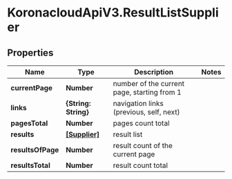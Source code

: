 # KoronacloudApiV3.ResultListSupplier

## Properties
Name | Type | Description | Notes
------------ | ------------- | ------------- | -------------
**currentPage** | **Number** | number of the current page, starting from 1 | 
**links** | **{String: String}** | navigation links (previous, self, next) | 
**pagesTotal** | **Number** | pages count total | 
**results** | [**[Supplier]**](Supplier.md) | result list | 
**resultsOfPage** | **Number** | result count of the current page | 
**resultsTotal** | **Number** | result count total | 


